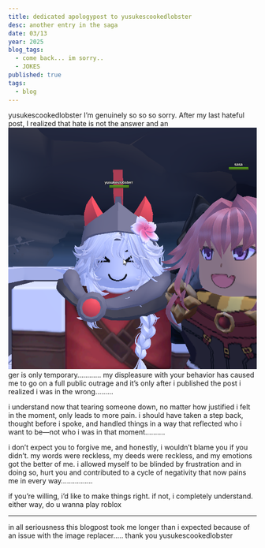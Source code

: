 ```yaml
---
title: dedicated apologypost to yusukescookedlobster
desc: another entry in the saga
date: 03/13
year: 2025
blog_tags:
  - come back... im sorry..
  - JOKES
published: true
tags:
  - blog
---
```

yusukescookedlobster I’m genuinely so so so sorry. After my last hateful post, I realized that hate is not the answer and an![meow](/assets/blog-media/hatepilled/file-20250313185433725.png)ger is only temporary………… my displeasure with your behavior has caused me to go on a full public outrage and it’s only after i published the post i realized i was in the wrong………

i understand now that tearing someone down, no matter how justified i felt in the moment, only leads to more pain. i should have taken a step back, thought before i spoke, and handled things in a way that reflected who i want to be—not who i was in that moment……….

i don’t expect you to forgive me, and honestly, i wouldn’t blame you if you didn’t. my words were reckless, my deeds were reckless, and my emotions got the better of me. i allowed myself to be blinded by frustration and in doing so, hurt you and contributed to a cycle of negativity that now pains me in every way…………….

if you’re willing, i’d like to make things right. if not, i completely understand. either way, do u wanna play roblox 

---

in all seriousness this blogpost took me longer than i expected because of an issue with the image replacer….. thank you yusukescookedlobster